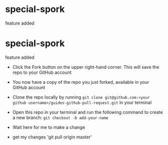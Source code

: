 # special-spork
feature added

# special-spork
feature added

- Click the Fork button on the upper right-hand corner. This will save the repo to your GitHub account

- You now have a copy of the repo you just forked, available in your GitHub account

- Clone the repo locally by running `git clone git@github.com:<your github username>/guides-github-pull-request.git` in your terminal

- Open this repo in your terminal and run the following command to create a new branch: `git checkout -b add-your-name`

* Wait here for me to make a change 

- get my changes 'git pull origin master'
